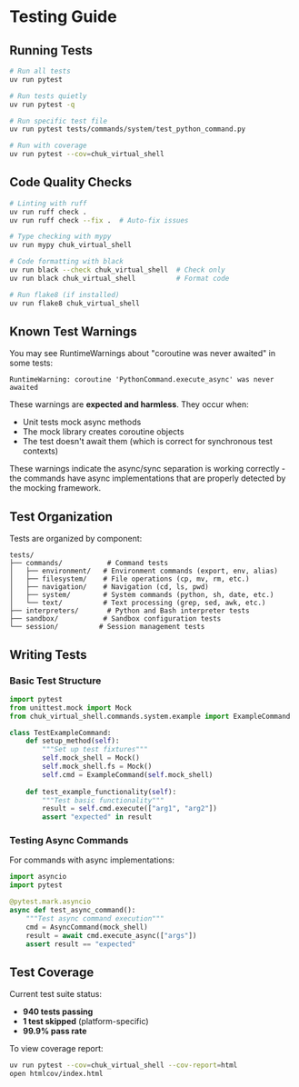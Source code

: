 # Testing Guide

## Running Tests

```bash
# Run all tests
uv run pytest

# Run tests quietly
uv run pytest -q

# Run specific test file
uv run pytest tests/commands/system/test_python_command.py

# Run with coverage
uv run pytest --cov=chuk_virtual_shell
```

## Code Quality Checks

```bash
# Linting with ruff
uv run ruff check .
uv run ruff check --fix .  # Auto-fix issues

# Type checking with mypy
uv run mypy chuk_virtual_shell

# Code formatting with black
uv run black --check chuk_virtual_shell  # Check only
uv run black chuk_virtual_shell          # Format code

# Run flake8 (if installed)
uv run flake8 chuk_virtual_shell
```

## Known Test Warnings

You may see RuntimeWarnings about "coroutine was never awaited" in some tests:

```
RuntimeWarning: coroutine 'PythonCommand.execute_async' was never awaited
```

These warnings are **expected and harmless**. They occur when:
- Unit tests mock async methods
- The mock library creates coroutine objects
- The test doesn't await them (which is correct for synchronous test contexts)

These warnings indicate the async/sync separation is working correctly - the commands have async implementations that are properly detected by the mocking framework.

## Test Organization

Tests are organized by component:

```
tests/
├── commands/           # Command tests
│   ├── environment/   # Environment commands (export, env, alias)
│   ├── filesystem/    # File operations (cp, mv, rm, etc.)
│   ├── navigation/    # Navigation (cd, ls, pwd)
│   ├── system/        # System commands (python, sh, date, etc.)
│   └── text/          # Text processing (grep, sed, awk, etc.)
├── interpreters/       # Python and Bash interpreter tests
├── sandbox/           # Sandbox configuration tests
└── session/          # Session management tests
```

## Writing Tests

### Basic Test Structure

```python
import pytest
from unittest.mock import Mock
from chuk_virtual_shell.commands.system.example import ExampleCommand

class TestExampleCommand:
    def setup_method(self):
        """Set up test fixtures"""
        self.mock_shell = Mock()
        self.mock_shell.fs = Mock()
        self.cmd = ExampleCommand(self.mock_shell)
    
    def test_example_functionality(self):
        """Test basic functionality"""
        result = self.cmd.execute(["arg1", "arg2"])
        assert "expected" in result
```

### Testing Async Commands

For commands with async implementations:

```python
import asyncio
import pytest

@pytest.mark.asyncio
async def test_async_command():
    """Test async command execution"""
    cmd = AsyncCommand(mock_shell)
    result = await cmd.execute_async(["args"])
    assert result == "expected"
```

## Test Coverage

Current test suite status:
- **940 tests passing**
- **1 test skipped** (platform-specific)
- **99.9% pass rate**

To view coverage report:

```bash
uv run pytest --cov=chuk_virtual_shell --cov-report=html
open htmlcov/index.html
```